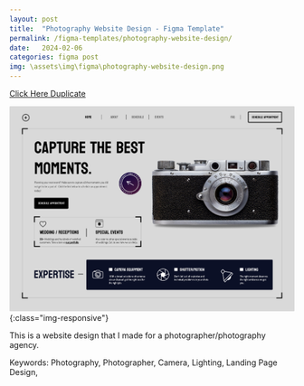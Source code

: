 ```yaml
---
layout: post
title:  "Photography Website Design - Figma Template"
permalink: /figma-templates/photography-website-design/
date:   2024-02-06
categories: figma post
img: \assets\img\figma\photography-website-design.png
---
```



<a class="button"  href="https://www.figma.com/community/file/1334398057374604365/photographer-website-design" target="_blank">Click Here Duplicate</a>

![Photography/Photographer Landing Page Website Design](/assets\img\figma\photography-website-design.png){:class="img-responsive"}

This is a website design that I made for a photographer/photography agency.

Keywords: Photography, Photographer, Camera, Lighting, Landing Page Design,